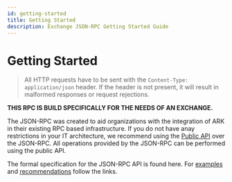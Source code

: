 ```yaml
---
id: getting-started
title: Getting Started
description: Exchange JSON-RPC Getting Started Guide
---
```


# Getting Started

> All HTTP requests have to be sent with the `Content-Type: application/json` header. If the header is not present, it will result in malformed responses or request rejections.

**THIS RPC IS BUILD SPECIFICALLY FOR THE NEEDS OF AN EXCHANGE.**

The JSON-RPC was created to aid organizations with the integration of ARK in their existing RPC based infrastructure. If you do not have anay restrictions in your IT architecture, we recommend using the [Public API](https://github.com/ArkEcosystem/gitbooks-api/tree/9815499ca52e615b8de858160da915cd960e6ea3/public/getting-started/README.md) over the JSON-RPC. All operations provided by the JSON-RPC can be performed using the public API.

The formal specification for the JSON-RPC API is found here. For [examples](https://docs.ark.io/exchanges/json-rpc) and [recommendations](https://docs.ark.io/exchanges/json-rpc-quick) follow the links.

